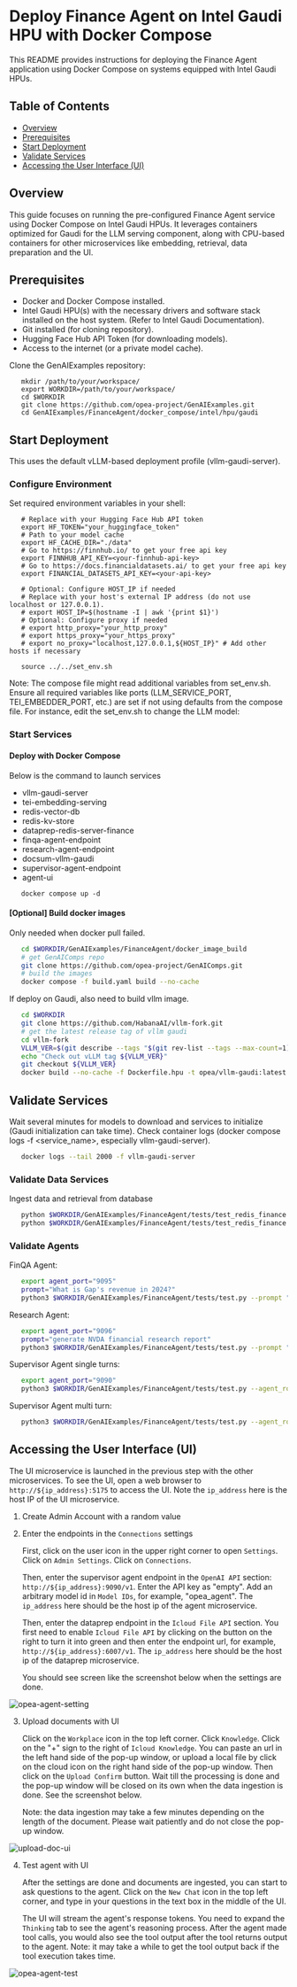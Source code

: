 # Deploy Finance Agent on Intel Gaudi HPU with Docker Compose
This README provides instructions for deploying the Finance Agent application using Docker Compose on systems equipped with Intel Gaudi HPUs.

## Table of Contents

- [Overview](#overview)
- [Prerequisites](#prerequisites)
- [Start Deployment](#start-deployment)
- [Validate Services](#validate-services)
- [Accessing the User Interface (UI)](#accessing-the-user-interface-ui)

## Overview

This guide focuses on running the pre-configured Finance Agent service using Docker Compose on Intel Gaudi HPUs. It leverages containers optimized for Gaudi for the LLM serving component, along with CPU-based containers for other microservices like embedding, retrieval, data preparation and the UI.

## Prerequisites
- Docker and Docker Compose installed.
- Intel Gaudi HPU(s) with the necessary drivers and software stack installed on the host system. (Refer to Intel Gaudi Documentation).
- Git installed (for cloning repository).
- Hugging Face Hub API Token (for downloading models).
- Access to the internet (or a private model cache).

Clone the GenAIExamples repository:

```shell
   mkdir /path/to/your/workspace/
   export WORKDIR=/path/to/your/workspace/
   cd $WORKDIR
   git clone https://github.com/opea-project/GenAIExamples.git
   cd GenAIExamples/FinanceAgent/docker_compose/intel/hpu/gaudi
```

## Start Deployment
This uses the default vLLM-based deployment profile (vllm-gaudi-server).
### Configure Environment
Set required environment variables in your shell:

```shell
   # Replace with your Hugging Face Hub API token
   export HF_TOKEN="your_huggingface_token"
   # Path to your model cache
   export HF_CACHE_DIR="./data"
   # Go to https://finnhub.io/ to get your free api key
   export FINNHUB_API_KEY=<your-finnhub-api-key> 
   # Go to https://docs.financialdatasets.ai/ to get your free api key
   export FINANCIAL_DATASETS_API_KEY=<your-api-key> 

   # Optional: Configure HOST_IP if needed
   # Replace with your host's external IP address (do not use localhost or 127.0.0.1). 
   # export HOST_IP=$(hostname -I | awk '{print $1}')
   # Optional: Configure proxy if needed
   # export http_proxy="your_http_proxy"
   # export https_proxy="your_https_proxy"
   # export no_proxy="localhost,127.0.0.1,${HOST_IP}" # Add other hosts if necessary

   source ../../set_env.sh
```

Note: The compose file might read additional variables from set_env.sh. Ensure all required variables like ports (LLM_SERVICE_PORT, TEI_EMBEDDER_PORT, etc.) are set if not using defaults from the compose file. For instance, edit the set_env.sh to change the LLM model:

### Start Services
#### Deploy with Docker Compose
Below is the command to launch services
   - vllm-gaudi-server
   - tei-embedding-serving
   - redis-vector-db
   - redis-kv-store
   - dataprep-redis-server-finance
   - finqa-agent-endpoint
   - research-agent-endpoint
   - docsum-vllm-gaudi
   - supervisor-agent-endpoint
   - agent-ui


```shell
   docker compose up -d
```

#### [Optional] Build docker images

Only needed when docker pull failed.

```bash
   cd $WORKDIR/GenAIExamples/FinanceAgent/docker_image_build
   # get GenAIComps repo
   git clone https://github.com/opea-project/GenAIComps.git
   # build the images
   docker compose -f build.yaml build --no-cache
```

If deploy on Gaudi, also need to build vllm image.

```bash
   cd $WORKDIR
   git clone https://github.com/HabanaAI/vllm-fork.git
   # get the latest release tag of vllm gaudi
   cd vllm-fork
   VLLM_VER=$(git describe --tags "$(git rev-list --tags --max-count=1)")
   echo "Check out vLLM tag ${VLLM_VER}"
   git checkout ${VLLM_VER}
   docker build --no-cache -f Dockerfile.hpu -t opea/vllm-gaudi:latest --shm-size=128g . --build-arg https_proxy=$https_proxy --build-arg http_proxy=$http_proxy
```


## Validate Services
Wait several minutes for models to download and services to initialize (Gaudi initialization can take time). Check container logs (docker compose logs -f <service_name>, especially vllm-gaudi-server).
```bash
   docker logs --tail 2000 -f vllm-gaudi-server
``` 

### Validate Data Services
Ingest data and retrieval from database

```bash
   python $WORKDIR/GenAIExamples/FinanceAgent/tests/test_redis_finance.py --port 6007 --test_option ingest
   python $WORKDIR/GenAIExamples/FinanceAgent/tests/test_redis_finance.py --port 6007 --test_option get
```

### Validate Agents

FinQA Agent:

```bash
   export agent_port="9095"
   prompt="What is Gap's revenue in 2024?"
   python3 $WORKDIR/GenAIExamples/FinanceAgent/tests/test.py --prompt "$prompt" --agent_role "worker" --ext_port $agent_port
```

Research Agent:

```bash
   export agent_port="9096"
   prompt="generate NVDA financial research report"
   python3 $WORKDIR/GenAIExamples/FinanceAgent/tests/test.py --prompt "$prompt" --agent_role "worker" --ext_port $agent_port --tool_choice "get_current_date" --tool_choice "get_share_performance"
```

Supervisor Agent single turns:

```bash
   export agent_port="9090"
   python3 $WORKDIR/GenAIExamples/FinanceAgent/tests/test.py --agent_role "supervisor" --ext_port $agent_port --stream
```

Supervisor Agent multi turn:

```bash
   python3 $WORKDIR/GenAIExamples/FinanceAgent/tests/test.py --agent_role "supervisor" --ext_port $agent_port --multi-turn --stream
```

## Accessing the User Interface (UI)

The UI microservice is launched in the previous step with the other microservices.
To see the UI, open a web browser to `http://${ip_address}:5175` to access the UI. Note the `ip_address` here is the host IP of the UI microservice.

1. Create Admin Account with a random value

2. Enter the endpoints in the `Connections` settings

   First, click on the user icon in the upper right corner to open `Settings`. Click on `Admin Settings`. Click on `Connections`.

   Then, enter the supervisor agent endpoint in the `OpenAI API` section: `http://${ip_address}:9090/v1`. Enter the API key as "empty". Add an arbitrary model id in `Model IDs`, for example, "opea_agent". The `ip_address` here should be the host ip of the agent microservice.

   Then, enter the dataprep endpoint in the `Icloud File API` section. You first need to enable `Icloud File API` by clicking on the button on the right to turn it into green and then enter the endpoint url, for example, `http://${ip_address}:6007/v1`. The `ip_address` here should be the host ip of the dataprep microservice.

   You should see screen like the screenshot below when the settings are done.

![opea-agent-setting](../../../../assets/ui_connections_settings.png)

3. Upload documents with UI

   Click on the `Workplace` icon in the top left corner. Click `Knowledge`. Click on the "+" sign to the right of `Icloud Knowledge`. You can paste an url in the left hand side of the pop-up window, or upload a local file by click on the cloud icon on the right hand side of the pop-up window. Then click on the `Upload Confirm` button. Wait till the processing is done and the pop-up window will be closed on its own when the data ingestion is done. See the screenshot below.

   Note: the data ingestion may take a few minutes depending on the length of the document. Please wait patiently and do not close the pop-up window.

![upload-doc-ui](../../../../assets/upload_doc_ui.png)

4. Test agent with UI

   After the settings are done and documents are ingested, you can start to ask questions to the agent. Click on the `New Chat` icon in the top left corner, and type in your questions in the text box in the middle of the UI.

   The UI will stream the agent's response tokens. You need to expand the `Thinking` tab to see the agent's reasoning process. After the agent made tool calls, you would also see the tool output after the tool returns output to the agent. Note: it may take a while to get the tool output back if the tool execution takes time.

![opea-agent-test](../../../../assets/opea-agent-test.png)
